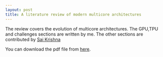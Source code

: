 ```yaml
---
layout: post
title: A literature review of modern multicore architectures
---
```


The review covers the evolution of multicore architectures. The GPU,TPU and challenges sections are written by me. The other sections are contributed by [Sai Krishna](https://github.com/nsai500/)

You can download the pdf file from [here](../assets/Final.pdf).
